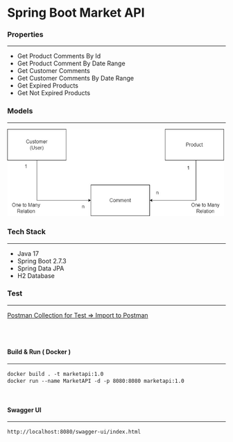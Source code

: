 # Spring Boot Market API


### Properties

---

* Get Product Comments By Id 
* Get Product Comment By Date Range
* Get Customer Comments
* Get Customer Comments By Date Range
* Get Expired Products
* Get Not Expired Products



### Models

---


<img src="../Docs/Schema.jpg" alt="drawing" width="500"/>

<br>

### Tech Stack

----

* Java 17
* Spring Boot 2.7.3
* Spring Data JPA
* H2 Database

### Test

---

[Postman Collection for Test => Import to Postman](MarketAPI.postman_collection.json "download")

<br>
<br>

#### Build & Run ( Docker )

---


```shell
docker build . -t marketapi:1.0
docker run --name MarketAPI -d -p 8080:8080 marketapi:1.0
```

<br>

#### Swagger UI

----

```
http://localhost:8080/swagger-ui/index.html
```

